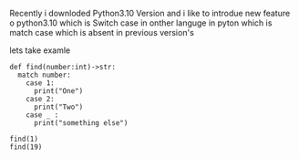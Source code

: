 Recently i downloded Python3.10 Version 
and i like to introdue new feature o python3.10
which is Switch case in onther languge in pyton which is match case which is 
absent in previous version's

lets take examle 

```python3
def find(number:int)->str:
  match number:
    case 1:
      print("One")
    case 2:
      print("Two")
    case _ :
      print("something else")
      
find(1)
find(19)
```

